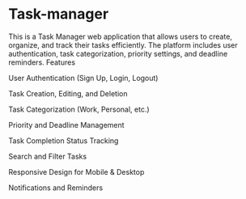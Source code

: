 # Task-manager
This is a Task Manager web application that allows users to create, organize, and track their tasks efficiently. The platform includes user authentication, task categorization, priority settings, and deadline reminders.
Features

User Authentication (Sign Up, Login, Logout)

Task Creation, Editing, and Deletion

Task Categorization (Work, Personal, etc.)

Priority and Deadline Management

Task Completion Status Tracking

Search and Filter Tasks

Responsive Design for Mobile & Desktop

Notifications and Reminders
